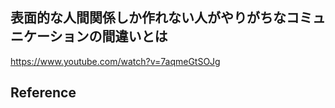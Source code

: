 ## 表面的な人間関係しか作れない人がやりがちなコミュニケーションの間違いとは 

 https://www.youtube.com/watch?v=7aqmeGtSOJg 

 ## Reference